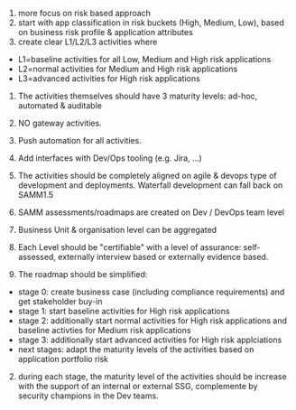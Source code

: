 
1. more focus on risk based approach
2. start with app classification in risk buckets (High, Medium, Low), based on business risk profile & application attributes
3. create clear L1/L2/L3 activities where
  * L1=baseline activities for all Low, Medium and High risk applications
  * L2=normal activities for Medium and High risk applications
  * L3=advanced activities for High risk applications

1. The activities themselves should have 3 maturity levels: ad-hoc, automated & auditable
2. NO gateway activities.
3. Push automation for all activities.
4. Add interfaces with Dev/Ops tooling (e.g. Jira, ...)
5. The activities should be completely aligned on agile & devops type of development and deployments. Waterfall development can fall back on SAMM1.5
6. SAMM assessments/roadmaps are created on Dev / DevOps team level
7. Business Unit & organisation level can be aggregated 
8. Each Level should be "certifiable" with a level of assurance: self-assessed, externally interview based or externally evidence based.

1. The roadmap should be simplified:
  * stage 0: create business case (including compliance requirements) and get stakeholder buy-in
  * stage 1: start baseline activities for High risk applications
  * stage 2: additionally start normal activities for High risk applications and baseline activties for Medium risk applications
  * stage 3: additionally start advanced activities for High risk applciations
  * next stages: adapt the maturity levels of the activities based on application portfolio risk
2. during each stage, the maturity level of the activities should be increase with the support of an internal or external SSG, complemente by security champions in the Dev teams.

